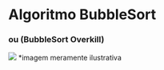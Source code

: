 # Algoritmo BubbleSort
### ou (BubbleSort Overkill)

<img src="./matandoFormiga.png" style="width:auto;height:auto"/>
*imagem meramente ilustrativa